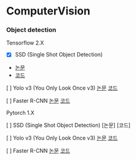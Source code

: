 # ComputerVision


### Object detection

Tensorflow 2.X

* [x] SSD (Single Shot Object Detection)
- [논문](https://arxiv.org/pdf/1512.02325.pdf)
- [코드](https://github.com/GreenD93/ssd-tf2)

[ ] Yolo v3 (You Only Look Once v3)
[논문]()
[코드]()

[ ] Faster R-CNN 
[논문]()
[코드]()

Pytorch 1.X

[ ] SSD (Single Shot Object Detection)
[논문]
[코드]

[ ] Yolo v3 (You Only Look Once v3)
[논문]()
[코드]()

[ ] Faster R-CNN 
[논문]()
[코드]()
